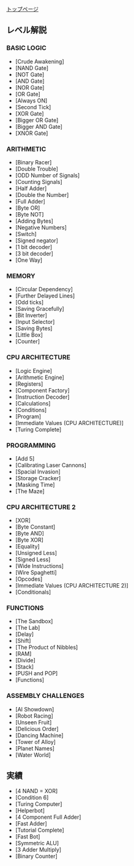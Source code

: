 [トップページ](index)

## レベル解説

### BASIC LOGIC

- [Crude Awakening]
- [NAND Gate]
- [NOT Gate]
- [AND Gate]
- [NOR Gate]
- [OR Gate]
- [Always ON]
- [Second Tick]
- [XOR Gate]
- [Bigger OR Gate]
- [Bigger AND Gate]
- [XNOR Gate]

### ARITHMETIC

- [Binary Racer]
- [Double Trouble]
- [ODD Number of Signals]
- [Counting Signals]
- [Half Adder]
- [Double the Number]
- [Full Adder]
- [Byte OR]
- [Byte NOT]
- [Adding Bytes]
- [Negative Numbers]
- [Switch]
- [Signed negator]
- [1 bit decoder]
- [3 bit decoder]
- [One Way]

### MEMORY

- [Circular Dependency]
- [Further Delayed Lines]
- [Odd ticks]
- [Saving Gracefully]
- [Bit Inverter]
- [Input Selector]
- [Saving Bytes]
- [Little Box]
- [Counter]

### CPU ARCHITECTURE

- [Logic Engine]
- [Arithmetic Engine]
- [Registers]
- [Component Factory]
- [Instruction Decoder]
- [Calculations]
- [Conditions]
- [Program]
- [Immediate Values (CPU ARCHITECTURE)]
- [Turing Complete]

### PROGRAMMING

- [Add 5]
- [Calibrating Laser Cannons]
- [Spacial Invasion]
- [Storage Cracker]
- [Masking Time]
- [The Maze]

### CPU ARCHITECTURE 2

- [XOR]
- [Byte Constant]
- [Byte AND]
- [Byte XOR]
- [Equality]
- [Unsigned Less]
- [Signed Less]
- [Wide Instructions]
- [Wire Spaghetti]
- [Opcodes]
- [Immediate Values (CPU ARCHITECTURE 2)]
- [Conditionals]

### FUNCTIONS

- [The Sandbox]
- [The Lab]
- [Delay]
- [Shift]
- [The Product of Nibbles]
- [RAM]
- [Divide]
- [Stack]
- [PUSH and POP]
- [Functions]

### ASSEMBLY CHALLENGES

- [AI Showdown]
- [Robot Racing]
- [Unseen Fruit]
- [Delicious Order]
- [Dancing Machine]
- [Tower of Alloy]
- [Planet Names]
- [Water World]

## 実績

- [4 NAND = XOR]
- [Condition 6]
- [Turing Computer]
- [Helperbot]
- [4 Component Full Adder]
- [Fast Adder]
- [Tutorial Complete]
- [Fast Bot]
- [Symmetric ALU]
- [3 Adder Multiply]
- [Binary Counter]